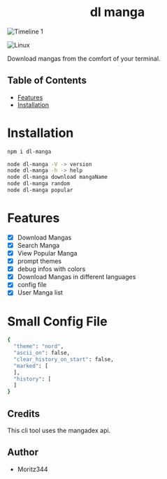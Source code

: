<h1 align="center">dl manga</h1>

![Timeline 1](https://github.com/user-attachments/assets/65816e98-0334-4cb9-9770-67e71645cfca)

![Linux](https://img.shields.io/badge/Linux-FCC624?style=for-the-badge&logo=linux&logoColor=black)



Download mangas from the comfort of your terminal.

## Table of Contents

- [Features](#features)
- [Installation](#installation)

# Installation
```bash
npm i dl-manga
```

```bash
node dl-manga -V -> version
node dl-manga -h -> help
node dl-manga download mangaName
node dl-manga random
node dl-manga popular
```

# Features
- [x] Download Mangas
- [x] Search Manga
- [x] View Popular Manga  
- [x] prompt themes
- [x] debug infos with colors
- [x] Download Mangas in different languages
- [x] config file
- [x] User Manga list

# Small Config File

```bash
{
  "theme": "nord",
  "ascii_on": false,
  "clear_history_on_start": false,
  "marked": [
  ],
  "history": [
  ]
}
```


## Credits
This cli tool uses the mangadex api.

## Author
- Moritz344
